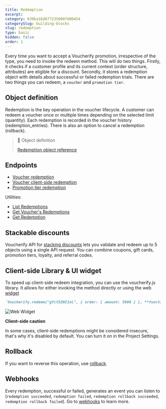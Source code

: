 ```yaml
---
title: Redemption
excerpt: 
category: 639ba16d677235008f800454
categorySlug: building-blocks
slug: redemption
type: basic
hidden: false
order: 1
---
```


Every time you want to accept a Voucherify promotion, irrespective of the type, you need to invoke the redeem method. This will do two things. Firstly, it checks if a customer profile and its current context (order structure, attributes) are eligible for a discount. Secondly, it stores a redemption object with details about successful or failed redemption trials. There are two things you can redeem, a `voucher` and `promotion tier`.

## Object definition

Redemption is the key operation in the voucher lifecycle. A customer can redeem a voucher once or multiple times depending on the selected limit (quantity). Each redemption is recorded in the voucher history (redemption_entries). There is also an option to cancel a redemption (rollback).

> 📘 Object definition
>
> [Redemption object reference](ref:get-redemption)

## Endpoints

- [Voucher redemption](ref:redeem-voucher)
- [Voucher client-side redemption](ref:redeem-voucher-client-side)
- [Promotion tier redemption](ref:redeem-promotion)

Utilities:
- [List Redemptions](ref:list-redemptions) 
- [Get Voucher's Redemptions](ref:get-voucher-redemptions) 
- [Get Redemption](ref:get-redemption) 

## Stackable discounts

Voucherify API for [stacking discounts](ref:stackable-discounts-api) lets you validate and redeem up to 5 objects using a single API request. You can combine coupons, gift cards, promotion tiers, loyalty, and referral codes.

## Client-side Library & UI widget

To speed up client-side redeem integration, you can use the voucherify.js library. It allows for either invoking the method directly or using the web [widget](https://github.com/rspective/voucherify.js#redeem-widget)

```markdown Example
`Voucherify.redeem("gfct5ZWI1nL", { order: { amount: 5000 } }, **function** callback (response) { })`
```

<!-- ![Web Widget](../../assets/img/guides_building_blocks_redemption_redeem_widget_1.gif "Web widget") -->
![Web Widget](https://files.readme.io/36df7e7-6885356-voucherify_widget.gif "Web widget")

**Client-side caution**

In some cases, client-side redemptions might be considered insecure, that's why it's disabled by default. You can turn it on in the Project Settings.


## Rollback

If you want to reverse this operation, use [rollback](ref:rollback-redemption).

## Webhooks

Every redemption, successful or failed, generates an event you can listen to (`redemption succeeded`, `redemption failed`, `redemption rollback succeeded`, `redemption rollback failed`). Go to [webhooks](https://docs.voucherify.io/docs/webhooks) to learn more.
